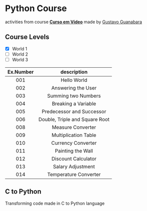 # Python Course
activities from course [**Curso em Vídeo**](https://www.cursoemvideo.com/) 
made by [Gustavo Guanabara](https://github.com/gustavoguanabara) 

## Course Levels
- [x] World 1
- [ ] World 2
- [ ] World 3

Ex.Number | description         
:--:      | :--:
001       | Hello World
002       | Answering the User
003       | Summing two Numbers
004       | Breaking a Variable
005       | Predecessor and Successor
006       | Double, Triple and Square Root
008       | Measure Converter
009       | Multiplication Table
010       | Currency Converter
011       | Painting the Wall
012       | Discount Calculator
013       | Salary Adjustment
014       | Temperature Converter


## C to Python
Transforming code made in C to Python language
